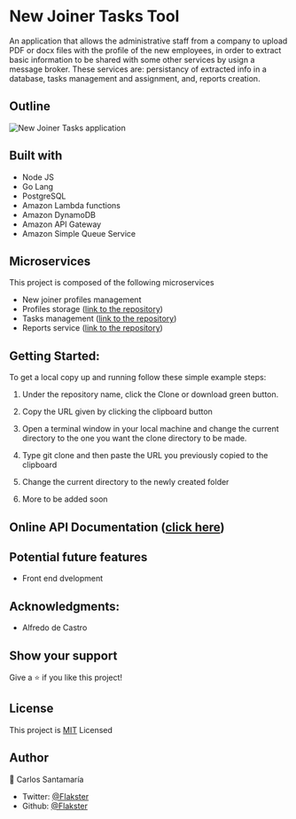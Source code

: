 # New Joiner Tasks Tool

An application that allows the administrative staff from a company to upload PDF or docx files with the profile of the new employees, in order to extract basic information to be shared with some other services by usign a message broker. These services are: persistancy of extracted info in a database, tasks management and assignment, and, reports creation.

## Outline

![New Joiner Tasks application](https://user-images.githubusercontent.com/53324035/155766774-f848d3ca-af5a-4d4f-88be-52978176f2ef.png)


## Built with

  * Node JS
  * Go Lang
  * PostgreSQL
  * Amazon Lambda functions
  * Amazon DynamoDB
  * Amazon API Gateway
  * Amazon Simple Queue Service
  
## Microservices

This project is composed of the following microservices

- New joiner profiles management
- Profiles storage ([link to the repository](https://github.com/Flakster/New-Joiner-Persistence))
- Tasks management ([link to the repository](https://github.com/Flakster/tasks-management))
- Reports service ([link to the repository](https://github.com/Flakster/New-joiner-tasks-reports))

## Getting Started:

To get a local copy up and running follow these simple example steps:

1. Under the repository name, click the Clone or download green button.

2. Copy the URL given by clicking the clipboard button

3. Open a terminal window in your local machine and change the current directory to the one you
   want the clone directory to be made.

4. Type  git clone and then paste the URL you previously copied to the clipboard

5. Change the current directory to the newly created folder

6. More to be added soon

## Online API Documentation ([click here](https://documenter.getpostman.com/view/19268372/UVkpNauv))


## Potential future features

- Front end dvelopment


## Acknowledgments:

- Alfredo de Castro

 
## Show your support
Give a ⭐️ if you like this project!
 
## License
This project is [MIT](https://github.com/Flakster/New-Joiner-Tasks-Tool/blob/main/LICENSE) Licensed

## Author
👤 Carlos Santamaría

* Twitter: [@Flakster ](https://twitter.com/Flakster )
* Github: [@Flakster](https://github.com/Flakster)
